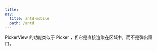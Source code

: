 ```yaml
---
title: 
nav:
  title: antd-mobile
  path: /antd
---
```


PickerView 的功能类似于 Picker ，但它是直接渲染在区域中，而不是弹出窗口。

<code src="./demos/basic.tsx" />

<API/>

